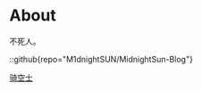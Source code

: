 # About
不死人。

::github{repo="M1dnightSUN/MidnightSun-Blog"}

<!-- > ### Sources of images used in this site -->
<!-- > - [Unsplash](https://unsplash.com/)
> - [星と少女](https://www.pixiv.net/artworks/108916539) by [Stella](https://www.pixiv.net/users/93273965)
> - [Rabbit - v1.4 Showcase](https://civitai.com/posts/586908) by [Rabbit_YourMajesty](https://civitai.com/user/Rabbit_YourMajesty) -->

[骑空士](https://game.granbluefantasy.jp/#profile/18382240)